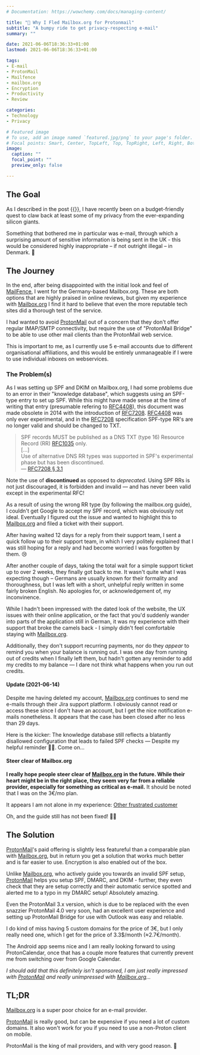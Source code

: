 ```yaml
---
# Documentation: https://wowchemy.com/docs/managing-content/

title: "🏃 Why I Fled Mailbox.org for Protonmail"
subtitle: "A bumpy ride to get privacy-respecting e-mail"
summary: ""

date: 2021-06-06T18:36:33+01:00
lastmod: 2021-06-06T18:36:33+01:00

tags:
- E-mail
- ProtonMail
- Mailfence
- mailbox.org
- Encryption
- Productivity
- Review

categories:
- Technology
- Privacy

# Featured image
# To use, add an image named `featured.jpg/png` to your page's folder.
# Focal points: Smart, Center, TopLeft, Top, TopRight, Left, Right, BottomLeft, Bottom, BottomRight.
image:
  caption: ""
  focal_point: ""
  preview_only: false

---
```


## The Goal

As I described in the post {{<thought privacy-for-non-fanatics>}},
I have recently been on a budget-friendly quest to claw back at least some of my privacy from the ever-expanding silicon giants.

Something that bothered me in particular was e-mail, through which a surprising amount of sensitive information is being
sent in the UK - this would be considered highly inappropriate – if not outright illegal – in Denmark. 🤔

## The Journey

In the end, after being disappointed with the initial look and feel of [MailFence], I went for the Germany-based Mailbox.org.
These are both options that are highly praised in online reviews, but given my experience with [Mailbox.org] I find it hard to believe that
even the more reputable tech sites did a thorough test of the service.

I had wanted to avoid [ProtonMail] out of a concern that they don't offer regular IMAP/SMTP connectivity,
but require the use of "ProtonMail Bridge" to be able to use other mail clients than the ProtonMail web service.

This is important to me, as I currently use 5 e-mail accounts due to different organisational affiliations,
and this would be entirely unmanageable if I were to use individual inboxes on webservices.

### The Problem(s)

As I was setting up SPF and DKIM on Mailbox.org, I had some problems due to an error in their "knowledge database", which suggests
using an SPF-type entry to set up SPF. While this might have made sense at the time of writing that entry (presumable refering to [RFC4408]), this document was made obsolete in 2014 with the introduction of [RFC7208]. [RFC4408] was only ever experimental, and in the [RFC7208] specification SPF-type RR's are no longer valid and should be changed to TXT.

> SPF records MUST be published as a DNS TXT (type 16) Resource Record (RR) [RFC1035] only.  
> [...]  
> Use of alternative DNS RR types was supported in SPF's experimental phase but has been discontinued.  
> — [RFC7208 § 3.1](https://datatracker.ietf.org/doc/html/rfc7208#section-3.1)

Note the use of __discontinued__ as opposed to _deprecated_.
Using SPF RRs is not just discouraged, it is forbidden and invalid — and has never been valid
except in the experimental RFC!

As a result of using the wrong RR type (by following the mailbox.org guide), I couldn't get Google to
accept my SPF record, which was obviously not ideal. Eventually I figured out the issue and wanted to highlight this to [Mailbox.org] and filed a ticket with their support.

After having waited 12 days for a reply from their support team, I sent a quick follow up to their support team,
in which I very politely explained that I was still hoping for a reply and had become worried I was forgotten by them. 😢

After another couple of days, taking the total wait for a simple support ticket up to over 2 weeks,
they finally got back to me. It wasn't quite what I was expecting though – Germans are usually known for their formality and thoroughness,
but I was left with a short, unhelpful reply written in some fairly broken English. No apologies for, or acknowledgement of, my inconvinence.

While I hadn't been impressed with the dated look of the website, the UX issues with their online application, or the fact that you'd suddenly wander into parts of the application still in German, it was my experience with their support that broke the camels back - I simply didn't feel comfortable staying with [Mailbox.org].

Additionally, they don't support recurring payments, nor do they _appear_ to remind you when your balance is running out. I was one day from running out of credits when I finally left them, but hadn't gotten any reminder to add my credits to my balance — I dare not think what happens when you run out credits.

#### Update (2021-06-14)

Despite me having deleted my account, [Mailbox.org] continues to send me e-mails through their Jira support platform.
I obviously cannot read or access these since I don't have an account, but I get the nice notification e-mails nonetheless.
It appears that the case has been closed after no less than 29 days.

Here is the kicker: The knowledge database still reflects a blatantly disallowed configuration that leads
to failed SPF checks — Despite my helpful reminder 🤦‍♂️. Come on...

#### Steer clear of Mailbox.org

__I really hope people steer clear of [Mailbox.org] in the future.
While their heart might be in the right place, they seem very far from a reliable provider,
especially for something as critical as e-mail.__
It should be noted that I was on the 3€/mo plan.

It appears I am not alone in my experience: [Other frustrated customer](https://www.reddit.com/r/privacytoolsIO/comments/95spme/mailboxorg_sucks_need_a_new_privacy_email_provider/)

Oh, and the guide still has not been fixed! 🤦‍♂️

## The Solution

[ProtonMail]'s paid offering is slightly less featureful than a comparable plan
with [Mailbox.org], but in return you get a solution that works much better and
is far easier to use. Encryption is also enabled out of the box.

Unlike [Mailbox.org], who actively guide you towards an invalid SPF setup,
[ProtonMail] helps you setup SPF, DMARC, and DKIM - further, they even check
that they are setup correctly and their automatic service spotted and alerted me
to a typo in my DMARC setup! Absolutely amazing.

Even the ProtonMail 3.x version, which is due to be replaced with the even snazzier
ProtonMail 4.0 very soon, had an excellent user experience and setting up
ProtonMail Bridge for use with Outlook was easy and reliable.

I do kind of miss having 5 custom domains for the price of 3€, but I only really need
one, which I get for the price of 3.3$/month (≈2.7€/month).

The Android app seems nice and I am really looking forward to using ProtonCalendar,
once that has a couple more features that currently prevent me from switching over from
Google Calendar.

_I should add that this definitely isn't sponsored, I am just really impressed with [ProtonMail]
and really unimpressed with [Mailbox.org]..._

## TL;DR

[Mailbox.org] is a super poor choice for an e-mail provider.

[ProtonMail] is really good, but can be expensive if you need a lot of custom domains.
It also won't work for you if
you need to use a non-Proton client on mobile.

ProtonMail is the king of mail providers, and with very good reason. 👑

[RFC1035]: https://datatracker.ietf.org/doc/html/rfc1035
[RFC4408]: https://datatracker.ietf.org/doc/html/rfc4408
[RFC7208]: https://datatracker.ietf.org/doc/html/rfc7208
[MailFence]: https://mailfence.com/
[Mailbox.org]: https://mailbox.org/en/
[ProtonMail]: https://protonmail.com/
